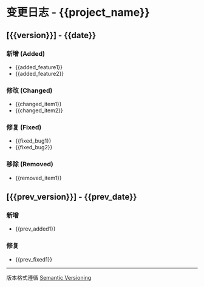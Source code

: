 # 变更日志 - {{project_name}}

## [{{version}}] - {{date}}
### 新增 (Added)
- {{added_feature1}}
- {{added_feature2}}

### 修改 (Changed)  
- {{changed_item1}}
- {{changed_item2}}

### 修复 (Fixed)
- {{fixed_bug1}}
- {{fixed_bug2}}

### 移除 (Removed)
- {{removed_item1}}

## [{{prev_version}}] - {{prev_date}}
### 新增
- {{prev_added1}}

### 修复
- {{prev_fixed1}}

---
版本格式遵循 [Semantic Versioning](https://semver.org/)
